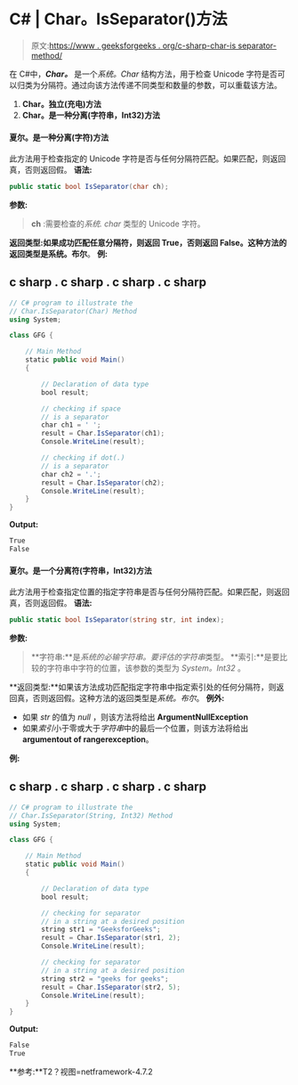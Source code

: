 # C# | Char。IsSeparator()方法

> 原文:[https://www . geeksforgeeks . org/c-sharp-char-is separator-method/](https://www.geeksforgeeks.org/c-sharp-char-isseparator-method/)

在 C#中，***Char。*** 是一个*系统。Char* 结构方法，用于检查 Unicode 字符是否可以归类为分隔符。通过向该方法传递不同类型和数量的参数，可以重载该方法。

1.  **Char。独立(充电)方法**
2.  **Char。是一种分离(字符串，Int32)方法**

#### 夏尔。是一种分离(字符)方法

此方法用于检查指定的 Unicode 字符是否与任何分隔符匹配。如果匹配，则返回真，否则返回假。
**语法:**

```cs
public static bool IsSeparator(char ch);
```

**参数:**

> **ch** :需要检查的*系统. char* 类型的 Unicode 字符。

**返回类型:**如果成功匹配任意分隔符，则返回 True，否则返回 False。这种方法的返回类型是**系统。布尔**。
**例:**

## c sharp . c sharp . c sharp . c sharp

```cs
// C# program to illustrate the
// Char.IsSeparator(Char) Method
using System;

class GFG {

    // Main Method
    static public void Main()
    {

        // Declaration of data type
        bool result;

        // checking if space
        // is a separator
        char ch1 = ' ';
        result = Char.IsSeparator(ch1);
        Console.WriteLine(result);

        // checking if dot(.)
        // is a separator
        char ch2 = '.';
        result = Char.IsSeparator(ch2);
        Console.WriteLine(result);
    }
}
```

**Output:** 

```cs
True
False
```

#### 夏尔。是一个分离符(字符串，Int32)方法

此方法用于检查指定位置的指定字符串是否与任何分隔符匹配。如果匹配，则返回真，否则返回假。
**语法:**

```cs
public static bool IsSeparator(string str, int index);
```

**参数:**

> **字符串:**是*系统的必输字符串。要评估的字符串*类型。
> **索引:**是要比较的字符串中字符的位置，该参数的类型为 *System。Int32* 。

**返回类型:**如果该方法成功匹配指定字符串中指定索引处的任何分隔符，则返回真，否则返回假。这种方法的返回类型是*系统。布尔*。
**例外:**

*   如果 *str* 的值为 *null* ，则该方法将给出 **ArgumentNullException**
*   如果*索引*小于零或大于*字符串*中的最后一个位置，则该方法将给出**argumentout of rangerexception**。

**例:**

## c sharp . c sharp . c sharp . c sharp

```cs
// C# program to illustrate the
// Char.IsSeparator(String, Int32) Method
using System;

class GFG {

    // Main Method
    static public void Main()
    {

        // Declaration of data type
        bool result;

        // checking for separator
        // in a string at a desired position
        string str1 = "GeeksforGeeks";
        result = Char.IsSeparator(str1, 2);
        Console.WriteLine(result);

        // checking for separator
        // in a string at a desired position
        string str2 = "geeks for geeks";
        result = Char.IsSeparator(str2, 5);
        Console.WriteLine(result);
    }
}
```

**Output:** 

```cs
False
True
```

**参考:**T2？视图=netframework-4.7.2